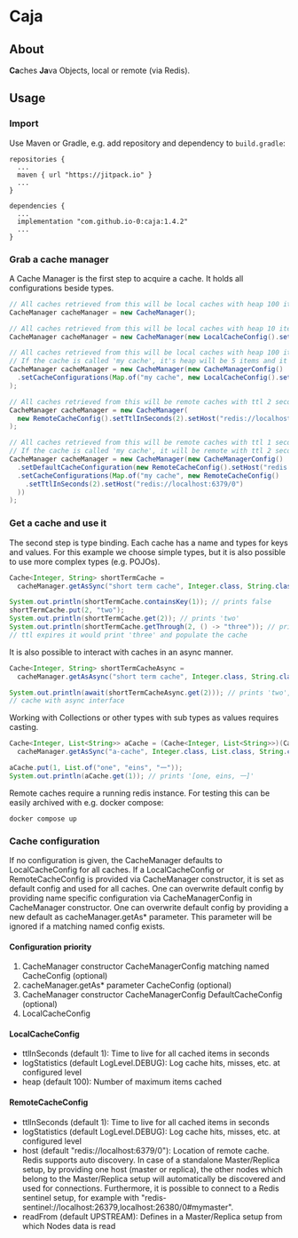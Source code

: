# Caja

## About
**Ca**ches **Ja**va Objects, local or remote (via Redis).

## Usage
### Import
Use Maven or Gradle, e.g. add repository and dependency to `build.gradle`:
```Gradle
repositories {
  ...
  maven { url "https://jitpack.io" }
  ...
}
```
```Gradle
dependencies {
  ...
  implementation "com.github.io-0:caja:1.4.2"
  ...
}
```
### Grab a cache manager
A Cache Manager is the first step to acquire a cache. It holds all configurations beside types.
```Java
// All caches retrieved from this will be local caches with heap 100 items and ttl 1 second.
CacheManager cacheManager = new CacheManager();
```
```Java
// All caches retrieved from this will be local caches with heap 10 items and ttl 2 second.
CacheManager cacheManager = new CacheManager(new LocalCacheConfig().setHeap(10).setTtlInSeconds(2));
```
```Java
// All caches retrieved from this will be local caches with heap 100 items and ttl 1 second, with one exception:
// If the cache is called 'my cache', it's heap will be 5 items and it's ttl 2 seconds.
CacheManager cacheManager = new CacheManager(new CacheManagerConfig()
  .setCacheConfigurations(Map.of("my cache", new LocalCacheConfig().setHeap(5).setTtlInSeconds(2)))
);
```
```Java
// All caches retrieved from this will be remote caches with ttl 2 second.
CacheManager cacheManager = new CacheManager(
  new RemoteCacheConfig().setTtlInSeconds(2).setHost("redis://localhost:6379/0")
);
```
```Java
// All caches retrieved from this will be remote caches with ttl 1 second, with one exception:
// If the cache is called 'my cache', it will be remote with ttl 2 seconds.
CacheManager cacheManager = new CacheManager(new CacheManagerConfig()
  .setDefaultCacheConfiguration(new RemoteCacheConfig().setHost("redis://localhost:6379/0"))
  .setCacheConfigurations(Map.of("my cache", new RemoteCacheConfig()
    .setTtlInSeconds(2).setHost("redis://localhost:6379/0")
  ))
);
```
### Get a cache and use it
The second step is type binding. Each cache has a name and types for keys and values. For this example we choose simple types, but it is also possible to use more complex types (e.g. POJOs).
```Java
Cache<Integer, String> shortTermCache = 
  cacheManager.getAsSync("short term cache", Integer.class, String.class);

System.out.println(shortTermCache.containsKey(1)); // prints false
shortTermCache.put(2, "two");
System.out.println(shortTermCache.get(2)); // prints 'two'
System.out.println(shortTermCache.getThrough(2, () -> "three")); // prints 'two', after
// ttl expires it would print 'three' and populate the cache
```
It is also possible to interact with caches in an async manner.
```Java
Cache<Integer, String> shortTermCacheAsync = 
  cacheManager.getAsAsync("short term cache", Integer.class, String.class);

System.out.println(await(shortTermCacheAsync.get(2))); // prints 'two', same 
// cache with async interface
```
Working with Collections or other types with sub types as values requires casting.
```Java
Cache<Integer, List<String>> aCache = (Cache<Integer, List<String>>)(Cache<Integer, ?>)
  cacheManager.getAsSync("a-cache", Integer.class, List.class, String.class);

aCache.put(1, List.of("one", "eins", "一"));
System.out.println(aCache.get(1)); // prints '[one, eins, 一]'
```

Remote caches require a running redis instance.
For testing this can be easily archived with e.g. docker compose:

`docker compose up`

### Cache configuration
If no configuration is given, the CacheManager defaults to LocalCacheConfig for all caches.
If a LocalCacheConfig or RemoteCacheConfig is provided via CacheManager constructor, it is set as default config and used for all caches.
One can overwrite default config by providing name specific configuration via CacheManagerConfig in CacheManager constructor.
One can overwrite default config by providing a new default as cacheManager.getAs* parameter. This parameter will be ignored if a matching named config exists.

#### Configuration priority
1. CacheManager constructor CacheManagerConfig matching named CacheConfig (optional)
2. cacheManager.getAs* parameter CacheConfig (optional)
3. CacheManager constructor CacheManagerConfig DefaultCacheConfig (optional)
4. LocalCacheConfig

#### LocalCacheConfig
* ttlInSeconds (default 1): Time to live for all cached items in seconds
* logStatistics (default LogLevel.DEBUG): Log cache hits, misses, etc. at configured level
* heap (default 100): Number of maximum items cached

#### RemoteCacheConfig
* ttlInSeconds (default 1): Time to live for all cached items in seconds
* logStatistics (default LogLevel.DEBUG): Log cache hits, misses, etc. at configured level
* host (default "redis://localhost:6379/0"): Location of remote cache. Redis supports auto discovery. In case of a standalone Master/Replica setup, by providing one host (master or replica), 
  the other nodes which belong to the Master/Replica setup will automatically be discovered and used for connections. Furthermore, it is possible to connect to a Redis sentinel setup, for example with "redis-sentinel://localhost:26379,localhost:26380/0#mymaster".
* readFrom (default UPSTREAM): Defines in a Master/Replica setup from which Nodes data is read